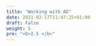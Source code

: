 ```yaml
---
title: "Working with AD"
date: 2021-02-17T11:47:25+01:00
draft: False
weight: 5
pre: "<b>2.5 </b>"
---
```


